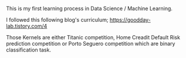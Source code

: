 This is my first learning process in Data Science / Machine Learning.

I followed this following blog's curriculum; https://goodday-lab.tistory.com/4

Those Kernels are either Titanic competition, Home Creadit Default Risk prediction competition or Porto Seguero competition which are binary classification task.
